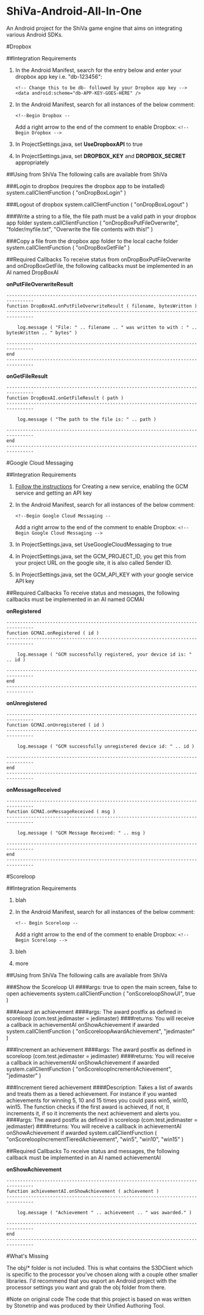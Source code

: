 ShiVa-Android-All-In-One
========================
An Android project for the ShiVa game engine that aims on integrating various Android SDKs.  

#Dropbox

##Integration Requirements

1. In the Android Manifest, search for the entry below and enter your dropbox app key i.e. "db-123456":

    `<!-- Change this to be db- followed by your Dropbox app key -->`<br>
    `<data android:scheme="db-APP-KEY-GOES-HERE" />`
2. In the Android Manifest, search for all instances of the below comment:

    `<!--Begin Dropbox --`
    
    Add a right arrow to the end of the comment to enable Dropbox:
    `<!--Begin Dropbox -->`
    
3. In ProjectSettings.java, set **UseDropboxAPI** to true
4. In ProjectSettings.java, set **DROPBOX_KEY** and **DROPBOX_SECRET** appropriately

##Using from ShiVa
The following calls are available from ShiVa

###Login to dropbox (requires the dropbox app to be installed)
    system.callClientFunction ( "onDropBoxLogin" )

###Logout of dropbox
    system.callClientFunction ( "onDropBoxLogout" )

###Write a string to a file, the file path must be a valid path in your dropbox app folder
    system.callClientFunction ( "onDropBoxPutFileOverwrite", "folder/myfile.txt", "Overwrite the file contents with this!" )

###Copy a file from the dropbox app folder to the local cache folder
    system.callClientFunction ( "onDropBoxGetFile" )

##Required Callbacks
To receive status from onDropBoxPutFileOverwrite and onDropBoxGetFile, the following callbacks must be implemented in an AI named DropBoxAI

**onPutFileOverwriteResult**

    --------------------------------------------------------------------------------
    function DropBoxAI.onPutFileOverwriteResult ( filename, bytesWritten )
    --------------------------------------------------------------------------------
        
        log.message ( "File: " .. filename .. " was written to with : " .. bytesWritten .. " bytes" )
        
    --------------------------------------------------------------------------------
    end
    --------------------------------------------------------------------------------

**onGetFileResult**

    --------------------------------------------------------------------------------
    function DropBoxAI.onGetFileResult ( path )
    --------------------------------------------------------------------------------
        
        log.message ( "The path to the file is: " .. path )
        
    --------------------------------------------------------------------------------
    end
    --------------------------------------------------------------------------------

#Google Cloud Messaging

##Integration Requirements 
1. [Follow the instructions](http://developer.android.com/guide/google/gcm/gs.html) for Creating a new service, enabling the GCM service and getting an API key
2. In the Android Manifest, search for all instances of the below comment:

    `<!--Begin Google Cloud Messaging --`
    
    Add a right arrow to the end of the comment to enable Dropbox:
    `<!--Begin Google Cloud Messaging -->`
3. In ProjectSettings.java, set UseGoogleCloudMessaging to true
4. In ProjectSettings.java, set the GCM_PROJECT_ID, you get this from your project URL on the google site, it is also called Sender ID.
5. In ProjectSettings.java, set the GCM_API_KEY with your google service API key

##Required Callbacks
To receive status and messages, the following callbacks must be implemented in an AI named GCMAI

**onRegistered**

    --------------------------------------------------------------------------------
    function GCMAI.onRegistered ( id )
    --------------------------------------------------------------------------------
        
        log.message ( "GCM successfully registered, your device id is: " .. id )
        
    --------------------------------------------------------------------------------
    end
    --------------------------------------------------------------------------------
    
**onUnregistered**

    --------------------------------------------------------------------------------
    function GCMAI.onUnregistered ( id )
    --------------------------------------------------------------------------------
        
        log.message ( "GCM successfully unregistered device id: " .. id )
        
    --------------------------------------------------------------------------------
    end
    --------------------------------------------------------------------------------

**onMessageReceived**

    --------------------------------------------------------------------------------
    function GCMAI.onMessageReceived ( msg )
    --------------------------------------------------------------------------------
        
        log.message ( "GCM Message Received: " .. msg )
        
    --------------------------------------------------------------------------------
    end
    --------------------------------------------------------------------------------

#Scoreloop

##Integration Requirements 
1. blah
2. In the Android Manifest, search for all instances of the below comment:

    `<!-- Begin Scoreloop --`
    
    Add a right arrow to the end of the comment to enable Dropbox:
    `<!-- Begin Scoreloop -->`
3. bleh
4. more

##Using from ShiVa
The following calls are available from ShiVa

###Show the Scoreloop UI
####args: true to open the main screen, false to open achievements
    system.callClientFunction ( "onScoreloopShowUI", true )

###Award an achievement
####args: The award postfix as defined in scoreloop (com.test.jedimaster = jedimaster)
####returns: You will receive a callback in achievementAI onShowAchievement if awarded
    system.callClientFunction ( "onScoreloopAwardAchievement", "jedimaster" )

###Increment an achievement
####args: The award postfix as defined in scoreloop (com.test.jedimaster = jedimaster)
####returns: You will receive a callback in achievementAI onShowAchievement if awarded
    system.callClientFunction ( "onScoreloopIncrementAchievement", "jedimaster" )

###Increment tiered achievement
####Description: Takes a list of awards and treats them as a tiered achievement.  For instance if you wanted achievements for winning 5, 10 and 15 times you could pass win5, win10, win15.  The function checks if the first award is achieved, if not, it increments it, if so it increments the next achievement and alerts you.
####args: The award postfix as defined in scoreloop (com.test.jedimaster = jedimaster)
####returns: You will receive a callback in achievementAI onShowAchievement if awarded
    system.callClientFunction ( "onScoreloopIncrementTieredAchievement", "win5", "win10", "win15" )
    
##Required Callbacks
To receive status and messages, the following callback must be implemented in an AI named achievementAI

**onShowAchievement**

    --------------------------------------------------------------------------------
    function achievementAI.onShowAchievement ( achievement )
    --------------------------------------------------------------------------------
        
        log.message ( "Achievement " .. achievement .. " was awarded." )
        
    --------------------------------------------------------------------------------
    end
    --------------------------------------------------------------------------------
    
#What's Missing

The obj/* folder is not included.  This is what contains the S3DClient which is specific to the processor you've chosen along with a couple other smaller libraries.  I'd recommend that you export an Android project with the processor settings you want and grab the obj folder from there.

#Note on original code
The code that this project is based on was written by Stonetrip and was produced by their Unified Authoring Tool.